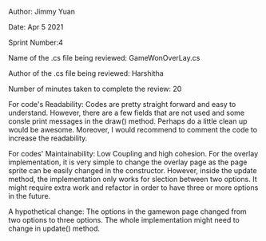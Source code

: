 Author: Jimmy Yuan

Date: Apr 5 2021

Sprint Number:4

Name of the .cs file being reviewed: GameWonOverLay.cs

Author of the .cs file being reviewed: Harshitha

Number of minutes taken to complete the review: 20

For code's Readability: Codes are pretty straight forward and easy to understand. However, there are a few fields that are not used and some consle print messages in the draw() method. 
Perhaps do a little clean up would be awesome. Moreover, I would recommend to comment the code to increase the readability.

For codes' Maintainability: Low Coupling and high cohesion. For the overlay implementation, it is very simple to change the overlay page as the page sprite
can be easily changed in the constructor. However, inside the update method, the implementation only works for slection between two options.
It might require extra work and refactor in order to have three or more options in the future.

A hypothetical change: The options in the gamewon page changed from two options to three options. The whole implementation might need to change
in update() method.
